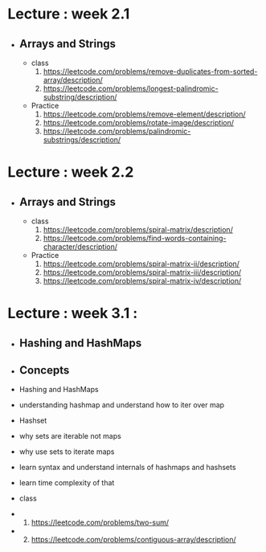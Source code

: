 


# Lecture :  week 2.1
- ## Arrays and Strings
    -  class
         1. https://leetcode.com/problems/remove-duplicates-from-sorted-array/description/
         2. https://leetcode.com/problems/longest-palindromic-substring/description/
    -  Practice
        1. https://leetcode.com/problems/remove-element/description/
        2. https://leetcode.com/problems/rotate-image/description/
        3.  https://leetcode.com/problems/palindromic-substrings/description/

# Lecture : week 2.2
- ## Arrays and Strings
    - class
        1. https://leetcode.com/problems/spiral-matrix/description/
        2. https://leetcode.com/problems/find-words-containing-character/description/
    -  Practice
        1. https://leetcode.com/problems/spiral-matrix-ii/description/
        2. https://leetcode.com/problems/spiral-matrix-iii/description/
        3. https://leetcode.com/problems/spiral-matrix-iv/description/

# Lecture : week 3.1 :
- ## Hashing and HashMaps
 - ## Concepts
  -  Hashing and HashMaps
  -  understanding hashmap and understand how to iter over map
  -  Hashset 
  - why sets are iterable not maps
  - why use sets to iterate maps
  - learn syntax and understand internals of hashmaps and hashsets
  - learn time complexity of that

 - class
 - 1. https://leetcode.com/problems/two-sum/
 - 2. https://leetcode.com/problems/contiguous-array/description/
